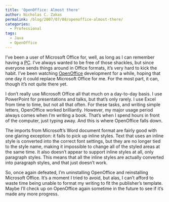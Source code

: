 ```yaml
---
title: 'OpenOffice: Almost there'
author: Nicholas C. Zakas
permalink: /blog/2007/07/08/openoffice-almost-there/
categories:
  - Professional
tags:
  - Java
  - OpenOffice
---
```

I&#8217;ve been a user of Microsoft Office for, well, as long as I can remember having a <acronym title="Personal Computer">PC</acronym>. I&#8217;ve always wanted to be free of those shackles, but since everyone sends things around in Office formats, it&#8217;s very hard to kick the habit. I&#8217;ve been watching <a title="OpenOffice" rel="external" href="http://www.openoffice.org">OpenOffice</a> development for a while, hoping that one day it could replace Microsoft Office for me. For the most part, it can, though it&#8217;s not quite there yet.

I don&#8217;t really use Microsoft Office all that much on a day-to-day basis. I use PowerPoint for presentations and talks, but that&#8217;s only rarely. I use Excel from time to time, but not all that often. For these tasks, and writing simple letters, OpenOffice worked brilliantly. However, my major usage period always comes when I&#8217;m writing a book. That&#8217;s when I spend hours in front of the computer, just typing away. And this is where OpenOffice falls down.

The imports from Microsoft&#8217;s Word document format are fairly good with one glaring exception: it fails to pick up inline styles. Text that uses an inline style is converted into the correct font settings, but they are no longer tied to the style name, making it impossible to change all of the styled areas at the same time. It also doesn&#8217;t appear to support inline styles at all, only paragraph styles. This means that all the inline styles are actually converted into paragraph styles, and that just doesn&#8217;t work.

So, once again defeated, I&#8217;m uninstalling OpenOffice and reinstalling Microsoft Office. It&#8217;s a moment I tried to avoid, but alas, I can&#8217;t afford to waste time being unable to format my writing to fit the publisher&#8217;s template. Maybe I&#8217;ll check up on OpenOffice again sometime in the future to see if it&#8217;s made any more progress.
